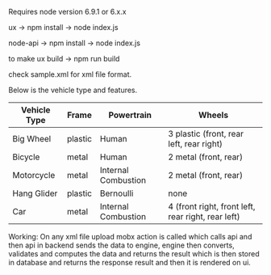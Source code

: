 Requires node version 6.9.1 or 6.x.x

ux ->
npm install ->
node index.js

node-api ->
npm install ->
node index.js

to make ux build ->
npm run build

check sample.xml for xml file format.

Below is the vehicle type and features.


| Vehicle Type | Frame | Powertrain  | Wheels |
| ------------- | ------------- | ------------- | ------------- |
|Big Wheel |	plastic |	Human |	3 plastic (front, rear left, rear	right)|
|Bicycle| metal| Human| 2 metal (front, rear)|
|Motorcycle| metal| Internal Combustion| 2 metal (front, rear)|
|Hang Glider| plastic| Bernoulli| none|
|Car| metal|Internal Combustion|4 (front right, front left, rear right, rear left)|


Working:
On any xml file upload mobx action is called which calls api and then api in backend sends the data to engine,
engine then converts, validates and computes the data and returns the result which is then stored in database
and returns the response result and then it is rendered on ui.
